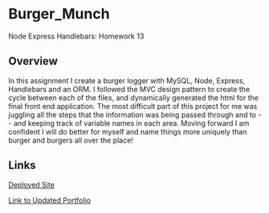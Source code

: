 # Burger_Munch
Node Express Handlebars: Homework 13

## Overview

In this assignment I create a burger logger with MySQL, Node, Express, Handlebars and an ORM. I followed the MVC design pattern to create the cycle between each of the files, and dynamically generated the html for the final front end application. The most difficult part of this project for me was juggling all the steps that the information was being passed through and to -- and keeping track of variable names in each area. Moving forward I am confident I will do better for myself and name things more uniquely than burger and burgers all over the place!

## Links

[Deployed Site](https://blooming-eyrie-50875.herokuapp.com/)

[Link to Updated Portfolio](https://missjody.github.io/UpdatedPortfolio/)
